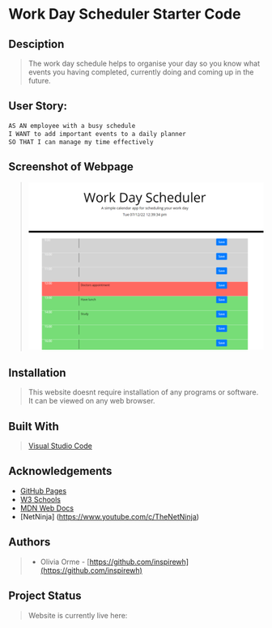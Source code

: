 # Work Day Scheduler Starter Code

## Desciption

> The work day schedule helps to organise your day so you know what events you having completed, currently doing and coming up in the future.

## User Story: 
```
AS AN employee with a busy schedule
I WANT to add important events to a daily planner
SO THAT I can manage my time effectively
```

## Screenshot of Webpage 

><img src="Screenshot 2022-07-12 123944.png" alt="Screenshot of webpage">

## Installation

> This website doesnt require installation of any programs or software. It can be viewed on any web browser. 

## Built With

> [Visual Studio Code](https://code.visualstudio.com/)

## Acknowledgements

* [GitHub Pages](https://pages.github.com)
* [W3 Schools](https://www.w3schools.com/)
* [MDN Web Docs](https://developer.mozilla.org/en-US/)
* [NetNinja] (https://www.youtube.com/c/TheNetNinja)

## Authors
> * Olivia Orme - [https://github.com/inspirewh](https://github.com/inspirewh)

## Project Status

> Website is currently live here: 